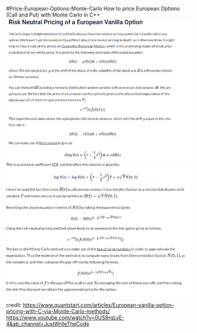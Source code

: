 #Price-European-Options-Monte-Carlo
How to price European Options (Call and Put) with Monte Carlo in C++
![My Image](images/1.png)
![My Image](images/2.png)

credit:
https://www.quantstart.com/articles/European-vanilla-option-pricing-with-C-via-Monte-Carlo-methods/
https://www.youtube.com/watch?v=0US8rgLvE-4&ab_channel=JustWriteTheCode
